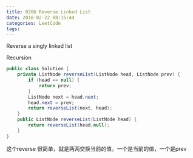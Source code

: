 ```yaml
---
title: 0206 Reverse Linked List
date: 2018-02-22 08:15:44
categories: LeetCode
tags:
---
```



Reverse a singly linked list

Recursion

```java
public class Solution {
    private ListNode reverseList(ListNode head, ListNode prev) {
        if (head == null) {
            return prev;
        }
        ListNode next = head.next;
        head.next = prev;
        return reverseList(next, head);
    }
    public ListNode reverseList(ListNode head) {
        return reverseList(head,null);
    }
}
```

这个reverse 很简单，就是两两交换当前的值。一个是当前的值，一个是prev



